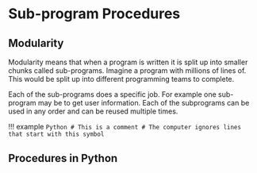 # Sub-program Procedures

## Modularity

Modularity means that when a program is written it is split up into smaller chunks called sub-programs. Imagine a program with millions of lines of. This would be split up into different programming teams to complete. 

Each of the sub-programs does a specific job. For example one sub-program may be to get user information. Each of the subprograms can be used in any order and can be reused multiple times. 

!!! example
	```Python
	# This is a comment
	# The computer ignores lines that start with this symbol
	```

## Procedures in Python
